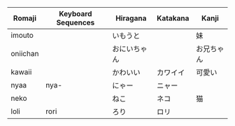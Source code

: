 | Romaji | Keyboard Sequences | Hiragana | Katakana | Kanji  |
| ------ | ------------------ | -------- | -------- | ------ |
| imouto |  | いもうと |  | 妹 |
| oniichan |  | おにいちゃん |  | お兄ちゃん |
| kawaii |  | かわいい | カワイイ | 可愛い |
| nyaa | nya- | にゃー | ニャー |  |
| neko |  | ねこ | ネコ | 猫 |
| loli | rori | ろり | ロリ |  |
